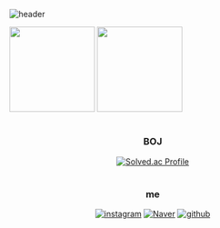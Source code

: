 
![header](https://capsule-render.vercel.app/api?type=waving&color=DCCBED&height=260&section=header&text=YeJi%20Koo&fontSize=70&fontColor=FFFFFF)

<p>
  <img height="150em" src="https://github-readme-stats.vercel.app/api?username=xlzbthxyjkoo&show_icons=true&include_all_commits=true&theme=material-palenight">
  <img height="150em" src="https://github-readme-stats.vercel.app/api/top-langs/?username=xlzbthxyjkoo&layout=compact&theme=material-palenight">
</p>

#
<div align=center>
  
<h3>BOJ</h3>

[![Solved.ac Profile](http://mazassumnida.wtf/api/generate_badge?boj=xlzbthk)](https://solved.ac/xlzbthk) 

 #
<h3>me</h3>
  
<a href="https://www.instagram.com/yejikoo/" target="_blank"><img alt="instagram" src ="https://img.shields.io/badge/instagram-E4405F.svg?&style=for-the-badge&logo=instagram&logoColor=white"/></a>
<a href="https://blog.naver.com/happyyj01" target="_blank"><img alt="Naver" src ="https://img.shields.io/badge/blog-03C75A.svg?&style=for-the-badge&logo=Naver&logoColor=white"/></a>
<a href="https://blog.naver.com/happyyj01" target="_blank"><img alt="github" src ="https://img.shields.io/badge/github-181717.svg?&style=for-the-badge&logo=github&logoColor=white"/></a>

</div>

